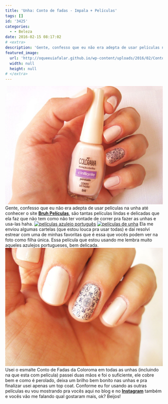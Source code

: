 ```yaml
---
title: 'Unha: Conto de fadas - Impala + Películas'
tags: []
id: '3425'
categories:
  - - Beleza
date: 2016-02-15 08:17:02
# <extra>
description: 'Gente, confesso que eu não era adepta de usar películas na unha até conhecer o site Bruh Películas, são tantas películas lindas e delicadas que ela faz que não tem como não ter vontade de correr pra fazer as unhas e usa-las haha. Ela me enviou algumas cartelas (que estou louca pra usar todas) e daí resolvi estrear com uma de minhas favoritas que é essa que vocês podem ver na foto como filha única. Essa película que estou usando me lembra muito aqueles azulejos portugueses, bem delicada. Usei o esmalte Conto de Fadas da Coloroma em todas as unhas (incluindo na que esta com película) passei duas mãos e foi o suficiente, ele cobre bem e como é perolado, deixa um brilho bem bonito nas unhas e pra finalizar usei apenas um top coat. Conforme eu for usando as &hellip;'
featured_image: 
  url: 'http://oqueeuiafalar.github.io/wp-content/uploads/2016/02/Conto-de-fadas-Impala-1024x768.jpg'
  width: null
  height: null
# </extra>
---
```


[![esmalte conto de fadas](/wp-content/uploads/2016/02/Conto-de-fadas-Impala-1024x768.jpg)](/wp-content/uploads/2016/02/Conto-de-fadas-Impala.jpg) Gente, confesso que eu não era adepta de usar películas na unha até conhecer o site [**Bruh Películas**](http://www.bruhpeliculas.com.br/), são tantas películas lindas e delicadas que ela faz que não tem como não ter vontade de correr pra fazer as unhas e usa-las haha. [![películas azulejo português ](/wp-content/uploads/2016/02/películas-de-unha-1024x768.jpg)](/wp-content/uploads/2016/02/películas-de-unha.jpg) [![películas de unha](/wp-content/uploads/2016/02/películas-delicadas-de-unha-1024x768.jpg)](/wp-content/uploads/2016/02/películas-delicadas-de-unha.jpg) Ela me enviou algumas cartelas (que estou louca pra usar todas) e daí resolvi estrear com uma de minhas favoritas que é essa que vocês podem ver na foto como filha única. Essa película que estou usando me lembra muito aqueles azulejos portugueses, bem delicada. [![esmalte colorama - conto de fadas ](/wp-content/uploads/2016/02/unha-com-película-azulejo-português-1024x768.jpg)](/wp-content/uploads/2016/02/unha-com-película-azulejo-português.jpg) Usei o esmalte Conto de Fadas da Coloroma em todas as unhas (incluindo na que esta com película) passei duas mãos e foi o suficiente, ele cobre bem e como é perolado, deixa um brilho bem bonito nas unhas e pra finalizar usei apenas um top coat. Conforme eu for usando as outras películas eu vou mostrando pra vocês aqui no blog e no **[Instagram](https://www.instagram.com/sjnat/)** também e vocês vão me falando qual gostaram mais, ok? Beijos!
